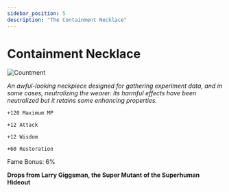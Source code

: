 ```yaml
---
sidebar_position: 5
description: "The Containment Necklace"
---
```


# Containment Necklace

![Countment](https://vwiki.valorserver.com/api/item/picture/containment%20necklace)

<i>An awful-looking neckpiece designed for gathering experiment data, and in some cases, neutralizing the wearer. Its harmful effects have been neutralized but it retains some enhancing properties.</i>

    +120 Maximum MP
    
    +12 Attack
    
    +12 Wisdom
    
    +60 Restoration
    
Fame Bonus: 6%

**Drops from Larry Giggsman, the Super Mutant of the Superhuman Hideout**
